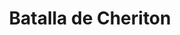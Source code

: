 ﻿---
title: "Batalla de Cheriton"
permalink: periodes_773.html
layout: periode
dataInici: 1644-03-29
sidebar: periodes
pares:
  - 522:
    title: "Primera Guerra Civil Inglesa"
    dataInici: "(1642)"
    dataFi: "(1646)"

fills:
jocsPrincipals:
  - title: "The Battle of Cheriton, 1644"
    bggId: 22480
    dataInici: 
    dataFi: 

jocsEscenaris:
jocsEpoca:
jocsEpocaEscenaris:
---
